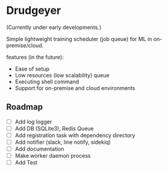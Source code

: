 # Drudgeyer

(Currently under early developments.)

Simple lightweight training scheduler (job queue) for ML in on-premise/cloud.

features (in the future):

* Ease of setup
* Low resources (low scalability) queue
* Executing shell command
* Support for on-premise and cloud environments

## Roadmap

* [ ] Add log logger
* [ ] Add DB (SQLite3), Redis Queue
* [ ] Add registration task with dependency directory
* [ ] Add notifier (slack, line notify, sidekiq)
* [ ] Add documentation
* [ ] Make worker daemon process 
* [ ] Add Test
